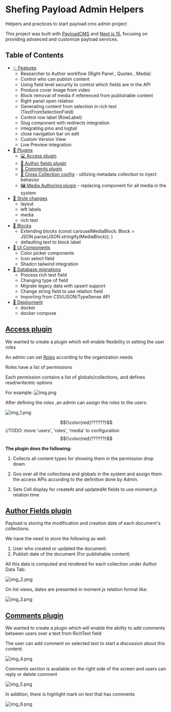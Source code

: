 # Shefing Payload Admin Helpers

Helpers and practices to start payload cms admin project

This project was built with [PayloadCMS](https://payloadcms.com/) and [Next.js 15](https://nextjs.org/), focusing on providing advanced and customize payload services.

## Table of Contents

- [✨ Features](#features)
  - Researcher to Author workflow
    (Right Panel , Quotes , Media)
  - Control who can publish content
  - Using field level security to control which fields are in the API
  - Produce cover image from video
  - Block removal of media if referenced from publishable content
  - Right panel open relation
  - Generating content from selection in rich text (TextFromSelectionField)
  - Control row label (RowLabel)
  - Slug component with redirects integration
  - integrating pino and logtail
  - close navigation bar on edit
  - Custom Version View
  - Live Preview integration
- [🚀 Plugins](#getting-started)
  - [💻 Access plugin](#accessplugin)
  - [💁 Author fields plugin](#author-fields-plugin)
  - [📝 Comments plugin](#comments-plugin)
  - [👥️ Cross Collection config](#cross-collection-config) - utilizing metadata collection to inject behavior
  - [🖼️ Media Authoring plugin](#media-authoring-plugin) - replacing component for all media in the system
- [🚀 Style changes](#style-changes)
  - layout
  - left labels
  - media
  - rich text
- [🚀 Blocks](#blocks)
  - Extending blocks (const carouselMediaBlock: Block = JSON.parse(JSON.stringify(MediaBlock));
    )
  - defaulting text to block label
- [🧭 UI Components](#ui-components)
  - Color picker components
  - Icon select field
  - Shadcn tailwind integration
- [💾 Database migrations](#database)
  - Process rich text field
  - Changing type of field
  - Migrate legacy data with upsert support
  - Change string field to use relation field
  - Importing from CSV/JSON/TypeSense API
- [🚀 Deployment](#deployment)
  - docker
  - docker compose

## [Access plugin](./src/plugins/access/accessPlugin.ts)

We wanted to create a plugin which will enable flexibility in setting the user roles

An admin can set [Roles](./src/collections/auth/Roles.ts) according to the organization needs

Roles have a list of permissions

Each permission contains a list of globals/collections, and defines read/write/etc options

For example:
![img.png](img.png)

After defining the roles ,an admin can assign the roles to the users:

![img_1.png](img_1.png)

$${\color{red}??????}$$
//TODO: move 'users', 'roles', 'media' to configuration $${\color{red}??????}$$

**The plugin does the following:**

1. Collects all content types for showing them in the permission drop down.

2. Gos over all the collectiona and globals in the system and assign them the access APIs according to the definition done by Admin.

3. Sets Cell display for createAt and updatedAt fields to use moment.js relation time

## [Author Fields plugin](./src/plugins/author-fields/authorFieldPlugin.ts)

Payload is storing the modification and creation date of each document's collections.

We have the need to store the following as well:

1. User who created or updated the document.
2. Publish date of the document (For publishable content)

All this data is computed and rendered for each collection under Author Data Tab:

![img_2.png](img_2.png)

On list views, dates are presented in moment.js relation format like:

![img_3.png](img_3.png)

## [Comments plugin](./src/plugins/CommentsPlugin.ts)

We wanted to create a plugin which will enable the ability to add comments between users over a text from RichText field

The user can add comment on selected text to start a discussion about this content:

![img_4.png](img_4.png)

Comments section is available on the right side of the screen and users can reply or delete comment

![img_5.png](img_5.png)

In addition, there is highlight mark on text that has comments

![img_6.png](img_6.png)

```

```
